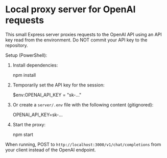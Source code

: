 # Local proxy server for OpenAI requests

This small Express server proxies requests to the OpenAI API using an API key read from the environment. Do NOT commit your API key to the repository.

Setup (PowerShell):

1. Install dependencies:

   npm install

2. Temporarily set the API key for the session:

   $env:OPENAI_API_KEY = "sk-..."

3. Or create a `server/.env` file with the following content (gitignored):

   OPENAI_API_KEY=sk-...

4. Start the proxy:

   npm start

When running, POST to `http://localhost:3000/v1/chat/completions` from your client instead of the OpenAI endpoint.
